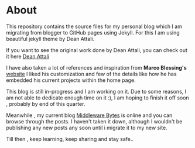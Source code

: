 # About

This repository contains the source files  for my personal blog which I am migrating from blogger to GitHub pages using Jekyll. 
For this  I am using beautiful jekyll theme by Dean Attali.

If you want to see the original work done by Dean Attali, you can check out it here [Dean Attali](https://deanattali.com)

I have also taken a lot of  references and inspiration from **Marco Blessing's** [website](https://OCram85.com)
I liked his customization and few of the details like how he has embedded his current projects within the home page. 

This blog is still in-progress and I am working on it. Due to some reasons, I am not able to dedicate enough time on it :), I am hoping to finish it off soon , probably by end of this quarter. 


Meanwhile , my current blog [Middleware Bytes](https://middlewarebytes.blogspot.com/) is  online and you can browse through the posts. I haven't taken it down, although I wouldn't be publishing any new posts any soon until i migrate it to my new site.

Till then , keep learning, keep sharing and stay safe.. 

